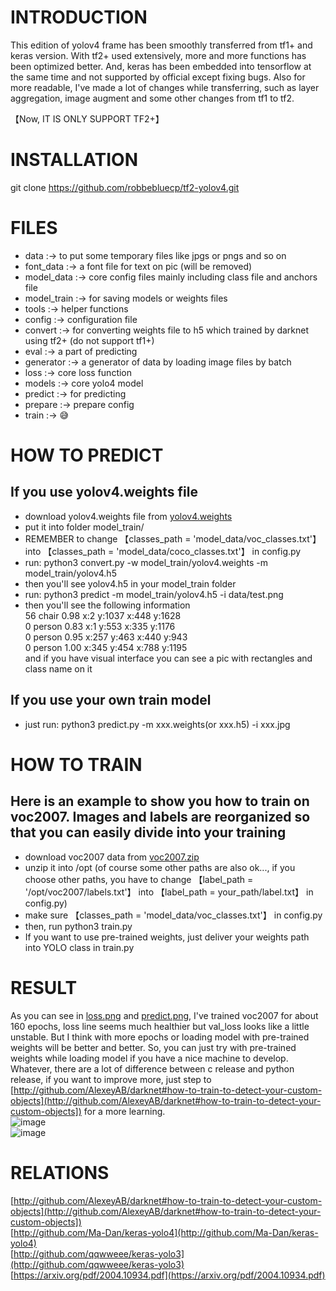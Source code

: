 # INTRODUCTION  
This edition of yolov4 frame has been smoothly transferred from tf1+ and keras version. With tf2+ used extensively,
more and more functions has been optimized better. And,  keras has been embedded into tensorflow at the same time and not
supported by official except fixing bugs. Also for more readable, I've made a lot of changes while transferring, such as 
layer aggregation, image augment and some other changes from tf1 to tf2.   
  
【Now, IT IS ONLY SUPPORT TF2+】 


# INSTALLATION
git clone https://github.com/robbebluecp/tf2-yolov4.git

# FILES  
 * data :-> to put some temporary files like jpgs or pngs and so on  
 * font_data :-> a font file for text on pic (will be removed)
 * model_data :-> core config files mainly including class file and anchors file
 * model_train :-> for saving models or weights files
 * tools :-> helper functions 
 * config  :-> configuration file
 * convert :-> for converting weights file to h5 which trained by darknet using tf2+ (do not support tf1+)
 * eval :-> a part of predicting
 * generator :-> a generator of data by loading image files by batch
 * loss :-> core loss function
 * models :-> core yolo4 model
 * predict :-> for predicting
 * prepare :-> prepare config
 * train :-> 😅
 
 # HOW TO PREDICT  
 ## If you use yolov4.weights file  
 * download yolov4.weights file from [yolov4.weights](https://drive.google.com/open?id=1cewMfusmPjYWbrnuJRuKhPMwRe_b9PaT)
 * put it into folder model_train/
 * REMEMBER to change 【classes_path = 'model_data/voc_classes.txt'】into 【classes_path = 'model_data/coco_classes.txt'】 in config.py
 * run: python3 convert.py -w model_train/yolov4.weights -m model_train/yolov4.h5
 * then you'll see yolov4.h5 in your model_train folder
 * run: python3 predict -m model_train/yolov4.h5 -i data/test.png
 * then you'll see the following information  
 56 chair 0.98 x:2 y:1037 x:448 y:1628  
 0 person 0.83 x:1 y:553 x:335 y:1176  
 0 person 0.95 x:257 y:463 x:440 y:943  
 0 person 1.00 x:345 y:454 x:788 y:1195    
 and if you have visual interface you can see a pic with rectangles and class name on it
 
 ## If you use your own train model  
 * just run: python3 predict.py -m xxx.weights(or xxx.h5) -i xxx.jpg 
 
 # HOW TO TRAIN  
 ## Here is an example to show you how to train on voc2007. Images and labels are reorganized so that you can easily divide into your training  
 * download voc2007 data from [voc2007.zip](https://github.com/robbebluecp/tf2-yolov4/releases/download/1.0.0/voc2007.zip)
 * unzip it into /opt (of course some other paths are also ok..., if you choose other paths, you have to change 【label_path = '/opt/voc2007/labels.txt'】 into 【label_path = your_path/label.txt】 in config.py)
 * make sure  【classes_path = 'model_data/voc_classes.txt'】 in config.py
 * then, run python3 train.py
 * If you want to use pre-trained weights, just deliver your weights path into YOLO class in train.py
 
 # RESULT  
 As you can see in [loss.png](https://github.com/robbebluecp/tf2-yolov4/blob/master/model_train/loss.png) 
 and [predict.png](https://github.com/robbebluecp/tf2-yolov4/blob/master/model_train/predict.png), I've trained voc2007 for about 160 epochs, loss line seems much healthier but val_loss looks like a little
 unstable. But I think with more epochs or loading model with pre-trained weights will be better and better. So, you can just try with pre-trained weights while loading model if you have a nice machine to 
 develop. Whatever, there are a lot of difference between c release and python release, if you want to improve more, just step to  
 [http://github.com/AlexeyAB/darknet#how-to-train-to-detect-your-custom-objects](http://github.com/AlexeyAB/darknet#how-to-train-to-detect-your-custom-objects]) for 
 a more learning.  
  ![image](https://github.com/robbebluecp/tf2-yolov4/blob/master/model_train/loss.png)  
  ![image](https://github.com/robbebluecp/tf2-yolov4/blob/master/model_train/predict.png)
 
 
 # RELATIONS  
 [http://github.com/AlexeyAB/darknet#how-to-train-to-detect-your-custom-objects](http://github.com/AlexeyAB/darknet#how-to-train-to-detect-your-custom-objects])  
 [http://github.com/Ma-Dan/keras-yolo4](http://github.com/Ma-Dan/keras-yolo4)  
 [http://github.com/qqwweee/keras-yolo3](http://github.com/qqwweee/keras-yolo3)  
 [https://arxiv.org/pdf/2004.10934.pdf](https://arxiv.org/pdf/2004.10934.pdf)
